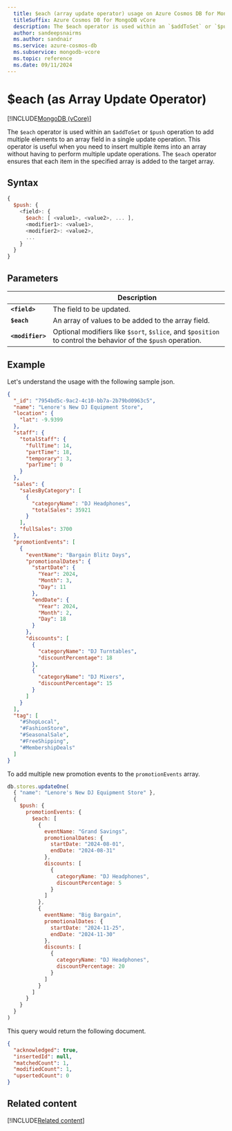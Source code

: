 ```yaml
---
  title: $each (array update operator) usage on Azure Cosmos DB for MongoDB vCore
  titleSuffix: Azure Cosmos DB for MongoDB vCore
  description: The $each operator is used within an `$addToSet` or `$push` operation to add multiple elements to an array field in a single update operation. 
  author: sandeepsnairms
  ms.author: sandnair
  ms.service: azure-cosmos-db
  ms.subservice: mongodb-vcore
  ms.topic: reference
  ms.date: 09/11/2024
---
```

# $each (as Array Update Operator)

[!INCLUDE[MongoDB (vCore)](~/reusable-content/ce-skilling/azure/includes/cosmos-db/includes/appliesto-mongodb-vcore.md)]

The `$each` operator is used within an `$addToSet` or `$push` operation to add multiple elements to an array field in a single update operation. This operator is useful when you need to insert multiple items into an array without having to perform multiple update operations. The `$each` operator ensures that each item in the specified array is added to the target array.

## Syntax

```javascript
{
  $push: {
    <field>: {
      $each: [ <value1>, <value2>, ... ],
      <modifier1>: <value1>,
      <modifier2>: <value2>,
      ...
    }
  }
}
```

## Parameters

| | Description |
| --- | --- |
| **`<field>`**| The field to be updated.|
| **`$each`**| An array of values to be added to the array field.|
| **`<modifier>`**| Optional modifiers like `$sort`, `$slice`, and `$position` to control the behavior of the `$push` operation.|

## Example

Let's understand the usage with the following sample json.
```json
{
  "_id": "7954bd5c-9ac2-4c10-bb7a-2b79bd0963c5",
  "name": "Lenore's New DJ Equipment Store",
  "location": {
    "lat": -9.9399
  },
  "staff": {
    "totalStaff": {
      "fullTime": 14,
      "partTime": 18,
      "temporary": 3,
      "parTime": 0
    }
  },
  "sales": {
    "salesByCategory": [
      {
        "categoryName": "DJ Headphones",
        "totalSales": 35921
      }
    ],
    "fullSales": 3700
  },
  "promotionEvents": [
    {
      "eventName": "Bargain Blitz Days",
      "promotionalDates": {
        "startDate": {
          "Year": 2024,
          "Month": 3,
          "Day": 11
        },
        "endDate": {
          "Year": 2024,
          "Month": 2,
          "Day": 18
        }
      },
      "discounts": [
        {
          "categoryName": "DJ Turntables",
          "discountPercentage": 18
        },
        {
          "categoryName": "DJ Mixers",
          "discountPercentage": 15
        }
      ]
    }
  ],
  "tag": [
    "#ShopLocal",
    "#FashionStore",
    "#SeasonalSale",
    "#FreeShipping",
    "#MembershipDeals"
  ]
}
```

To add multiple new promotion events to the `promotionEvents` array.

```javascript
db.stores.updateOne(
  { "name": "Lenore's New DJ Equipment Store" },
  {
    $push: {
      promotionEvents: {
        $each: [
          {
            eventName: "Grand Savings",
            promotionalDates: {
              startDate: "2024-08-01",
              endDate: "2024-08-31"
            },
            discounts: [             
              {
                categoryName: "DJ Headphones",
                discountPercentage: 5
              }
            ]
          },
          {
            eventName: "Big Bargain",
            promotionalDates: {
              startDate: "2024-11-25",
              endDate: "2024-11-30"
            },
            discounts: [
              {
                categoryName: "DJ Headphones",
                discountPercentage: 20
              }
            ]
          }
        ]
      }
    }
  }
)
```


This query would return the following document.

```json
{
  "acknowledged": true,
  "insertedId": null,
  "matchedCount": 1,
  "modifiedCount": 1,
  "upsertedCount": 0
}

```

## Related content
[!INCLUDE[Related content](../includes/related-content.md)]